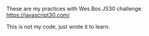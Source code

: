 These are my practices with Wes Bos JS30 challenge.
https://javascript30.com/

This is not my code, just wrote it to learn.

